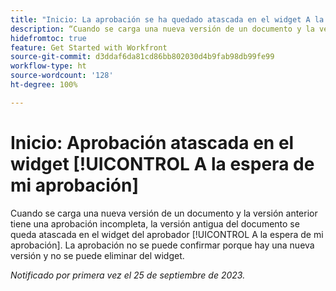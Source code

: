 ```yaml
---
title: "Inicio: La aprobación se ha quedado atascada en el widget A la espera de mi aprobación"
description: “Cuando se carga una nueva versión de un documento y la versión anterior tiene una aprobación incompleta, la versión antigua del documento se queda atascada en el widget del aprobador A la espera de mi aprobación. La aprobación no se puede confirmar porque hay una nueva versión y no se puede eliminar del widget".
hidefromtoc: true
feature: Get Started with Workfront
source-git-commit: d3ddaf6da81cd86bb802030d4b9fab98db99fe99
workflow-type: ht
source-wordcount: '128'
ht-degree: 100%

---
```



# Inicio: Aprobación atascada en el widget [!UICONTROL A la espera de mi aprobación]

<!--on WF and WFP TOCs-->

Cuando se carga una nueva versión de un documento y la versión anterior tiene una aprobación incompleta, la versión antigua del documento se queda atascada en el widget del aprobador [!UICONTROL A la espera de mi aprobación]. La aprobación no se puede confirmar porque hay una nueva versión y no se puede eliminar del widget.

_Notificado por primera vez el 25 de septiembre de 2023._
